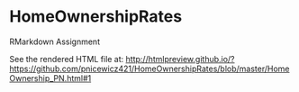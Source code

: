 # HomeOwnershipRates
RMarkdown Assignment

See the rendered HTML file at: http://htmlpreview.github.io/?https://github.com/pnicewicz421/HomeOwnershipRates/blob/master/HomeOwnership_PN.html#1
